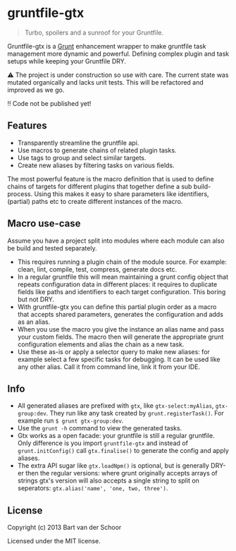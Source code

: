 # gruntfile-gtx

> Turbo, spoilers and a sunroof for your Gruntfile. 

Gruntfile-gtx is a [Grunt](http://www.gruntjs.com) enhancement wrapper to make gruntfile task management more dynamic and powerful. Defining complex plugin and task setups while keeping your Gruntfile DRY.

:warning: The project is under construction so use with care. The current state was mutated organically and lacks unit tests. This will be refactored and improved as we go.

:bangbang: Code not be published yet!

## Features

* Transparently streamline the gruntfile api.
* Use macros to generate chains of related plugin tasks.
* Use tags to group and select similar targets.
* Create new aliases by filtering tasks on various fields.

The most powerful feature is the macro definition that is used to define chains of targets for different plugins that together define a sub build-process. Using this makes it easy to share parameters like identifiers, (partial) paths etc to create different instances of the macro. 

## Macro use-case

Assume you have a project split into modules where each module can also be build and tested separately. 

* This requires running a plugin chain of the module source. For example: clean, lint, compile, test, compress, generate docs etc.
* In a regular gruntfile this will mean maintaining a grunt config object that repeats configuration data in different places: it requires to duplicate fields like paths and identifiers to each target configuration. This boring but not DRY.
* With gruntfile-gtx you can define this partial plugin order as a macro that accepts shared parameters, generates the configuration and adds as an alias.
* When you use the macro you give the instance an alias name and pass your custom fields. The macro then will generate the appropriate grunt configuration elements and alias the chain as a new task.
* Use these as-is or apply a selector query to make new aliases: for example select a few specific tasks for debugging. It can be used like any other alias. Call it from command line, link it from your IDE.

## Info

* All generated aliases are prefixed with `gtx`, like `gtx-select:myAlias`, `gtx-group:dev`. They run like any task created by `grunt.registerTask()`. For example run `$ grunt gtx-group:dev`.
* Use the `grunt -h` command to view the generated tasks.
* Gtx works as a open facade: your gruntfile is still a regular gruntfile. Only difference is you import `gruntfile-gtx` and instead of `grunt.initConfig()` call `gtx.finalise()` to generate the config and apply aliases. 
* The extra API sugar like `gtx.loadNpm()` is optional, but is generally DRY-er then the regular versions: where grunt originally accepts arrays of strings gtx's version will also accepts a single string to split on seperators: `gtx.alias('name', 'one, two, three')`.

## License

Copyright (c) 2013 Bart van der Schoor

Licensed under the MIT license.